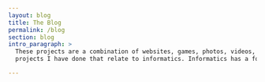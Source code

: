 ```yaml
---
layout: blog
title: The Blog
permalink: /blog
section: blog
intro_paragraph: >
  These projects are a combination of websites, games, photos, videos, and other
  projects I have done that relate to informatics. Informatics has a focus in the technical display of information

---
```

